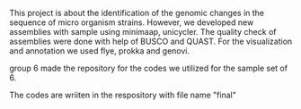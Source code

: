 This project is about the identification of the genomic changes in the sequence of micro organism strains. However, we developed new assemblies with sample using minimaap, unicycler.
The quality check of assemblies were done with help of BUSCO and QUAST.
For the visualization and annotation we used flye, prokka and genovi.

group 6 made the repository for the codes we utilized for the sample set of 6.

The codes are wriiten in the respository with file name "final"
